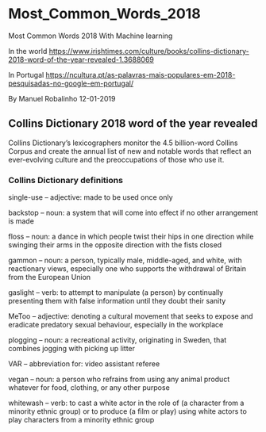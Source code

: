 # Most_Common_Words_2018
Most Common Words 2018 With Machine learning

In the world https://www.irishtimes.com/culture/books/collins-dictionary-2018-word-of-the-year-revealed-1.3688069

In Portugal https://ncultura.pt/as-palavras-mais-populares-em-2018-pesquisadas-no-google-em-portugal/

By Manuel Robalinho 12-01-2019

## Collins Dictionary 2018 word of the year revealed
Collins Dictionary’s lexicographers monitor the 4.5 billion-word Collins Corpus and create the annual list of new and notable words that reflect an ever-evolving culture and the preoccupations of those who use it.

### Collins Dictionary definitions

single-use – adjective: made to be used once only

backstop – noun: a system that will come into effect if no other arrangement is made

floss – noun: a dance in which people twist their hips in one direction while swinging their arms in the opposite direction with the fists closed

gammon – noun: a person, typically male, middle-aged, and white, with reactionary views, especially one who supports the withdrawal of Britain from the European Union

gaslight – verb: to attempt to manipulate (a person) by continually presenting them with false information until they doubt their sanity

MeToo – adjective: denoting a cultural movement that seeks to expose and eradicate predatory sexual behaviour, especially in the workplace

plogging – noun: a recreational activity, originating in Sweden, that combines jogging with picking up litter

VAR – abbreviation for: video assistant referee

vegan – noun: a person who refrains from using any animal product whatever for food, clothing, or any other purpose

whitewash – verb: to cast a white actor in the role of (a character from a minority ethnic group) or to produce (a film or play) using white actors to play characters from a minority ethnic group
